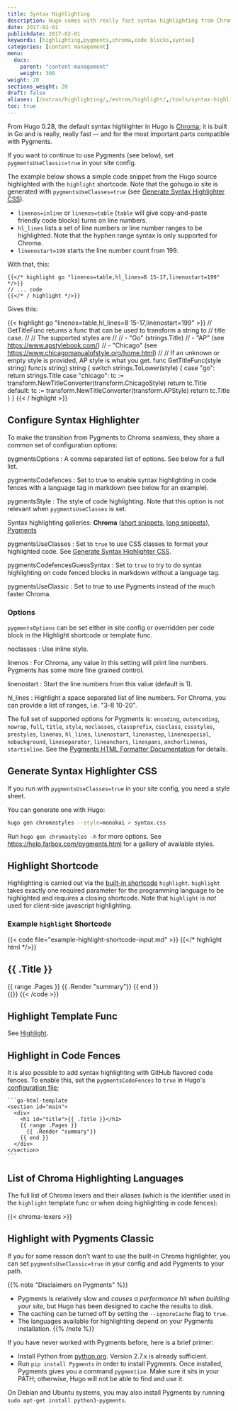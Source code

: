 ```yaml
---
title: Syntax Highlighting
description: Hugo comes with really fast syntax highlighting from Chroma.
date: 2017-02-01
publishdate: 2017-02-01
keywords: [highlighting,pygments,chroma,code blocks,syntax]
categories: [content management]
menu:
  docs:
    parent: "content-management"
    weight: 300
weight: 20
sections_weight: 20
draft: false
aliases: [/extras/highlighting/,/extras/highlight/,/tools/syntax-highlighting/]
toc: true
---
```


From Hugo 0.28, the default syntax highlighter in Hugo is [Chroma](https://github.com/alecthomas/chroma); it is built in Go and is really, really fast -- and for the most important parts compatible with Pygments.

If you want to continue to use Pygments (see below), set `pygmentsUseClassic=true` in your site config.

The example below shows a simple code snippet from the Hugo source highlighted with the `highlight` shortcode. Note that the gohugo.io site is generated with `pygmentsUseClasses=true` (see [Generate Syntax Highlighter CSS](#generate-syntax-highlighter-css)).

* `linenos=inline` or `linenos=table` (`table` will give copy-and-paste friendly code blocks) turns on line numbers.
* `hl_lines` lists a set of line numbers or line number ranges to be highlighted. Note that the hyphen range syntax is only supported for Chroma.
* `linenostart=199` starts the line number count from 199.

With that, this:

```
{{</* highlight go "linenos=table,hl_lines=8 15-17,linenostart=199" */>}}
// ... code
{{</* / highlight */>}}
```

Gives this:

{{< highlight go "linenos=table,hl_lines=8 15-17,linenostart=199" >}}
// GetTitleFunc returns a func that can be used to transform a string to
// title case.
//
// The supported styles are
//
// - "Go" (strings.Title)
// - "AP" (see https://www.apstylebook.com/)
// - "Chicago" (see https://www.chicagomanualofstyle.org/home.html)
//
// If an unknown or empty style is provided, AP style is what you get.
func GetTitleFunc(style string) func(s string) string {
  switch strings.ToLower(style) {
  case "go":
    return strings.Title
  case "chicago":
    tc := transform.NewTitleConverter(transform.ChicagoStyle)
    return tc.Title
  default:
    tc := transform.NewTitleConverter(transform.APStyle)
    return tc.Title
  }
}
{{< / highlight >}}


## Configure Syntax Highlighter
To make the transition from Pygments to Chroma seamless, they share a common set of configuration options:

pygmentsOptions
:  A comma separated list of options. See below for a full list.

pygmentsCodefences
: Set to true to enable syntax highlighting in code fences with a language tag in markdown (see below for an example).

pygmentsStyle
: The style of code highlighting. Note that this option is not
  relevant when `pygmentsUseClasses` is set.

  Syntax highlighting galleries:
  **Chroma** ([short snippets](https://xyproto.github.io/splash/docs/all.html),
  [long snippets](https://xyproto.github.io/splash/docs/longer/all.html)),
  [Pygments](https://help.farbox.com/pygments.html)

pygmentsUseClasses
: Set to `true` to use CSS classes to format your highlighted code. See [Generate Syntax Highlighter CSS](#generate-syntax-highlighter-css).

pygmentsCodefencesGuessSyntax
: Set to `true` to try to do syntax highlighting on code fenced blocks in markdown without a language tag.

pygmentsUseClassic
: Set to true to use Pygments instead of the much faster Chroma.

### Options

`pygmentsOptions` can be set either in site config or overridden per code block in the Highlight shortcode or template func.

noclasses
: Use inline style.

linenos
: For Chroma, any value in this setting will print line numbers. Pygments has some more fine grained control.

linenostart
: Start the line numbers from this value (default is 1).


hl_lines
: Highlight a space separated list of line numbers. For Chroma, you can provide a list of ranges, i.e. "3-8 10-20".


The full set of supported options for Pygments is: `encoding`, `outencoding`, `nowrap`, `full`, `title`, `style`, `noclasses`, `classprefix`, `cssclass`, `cssstyles`, `prestyles`, `linenos`, `hl_lines`, `linenostart`, `linenostep`, `linenospecial`, `nobackground`, `lineseparator`, `lineanchors`, `linespans`, `anchorlinenos`, `startinline`. See the [Pygments HTML Formatter Documentation](http://pygments.org/docs/formatters/#HtmlFormatter) for details.


## Generate Syntax Highlighter CSS

If you run with `pygmentsUseClasses=true` in your site config, you need a style sheet.

You can generate one with Hugo:

```bash
hugo gen chromastyles --style=monokai > syntax.css
```

Run `hugo gen chromastyles -h` for more options. See https://help.farbox.com/pygments.html for a gallery of available styles.


## Highlight Shortcode

Highlighting is carried out via the [built-in shortcode](/content-management/shortcodes/) `highlight`. `highlight` takes exactly one required parameter for the programming language to be highlighted and requires a closing shortcode. Note that `highlight` is *not* used for client-side javascript highlighting.

### Example `highlight` Shortcode

{{< code file="example-highlight-shortcode-input.md" >}}
{{</* highlight html */>}}
<section id="main">
  <div>
    <h1 id="title">{{ .Title }}</h1>
    {{ range .Pages }}
      {{ .Render "summary"}}
    {{ end }}
  </div>
</section>
{{</* /highlight */>}}
{{< /code >}}



## Highlight Template Func

See [Highlight](/functions/highlight/).

## Highlight in Code Fences

It is also possible to add syntax highlighting with GitHub flavored code fences. To enable this, set the `pygmentsCodeFences` to `true` in Hugo's [configuration file](/getting-started/configuration/);

````
```go-html-template
<section id="main">
  <div>
    <h1 id="title">{{ .Title }}</h1>
    {{ range .Pages }}
      {{ .Render "summary"}}
    {{ end }}
  </div>
</section>
```
````

## List of Chroma Highlighting Languages

The full list of Chroma lexers and their aliases (which is the identifier used in the `highlight` template func or when doing highlighting in code fences):

{{< chroma-lexers >}}

## Highlight with Pygments Classic

If you for some reason don't want to use the built-in Chroma highlighter, you can set `pygmentsUseClassic=true` in your config and add Pygments to your path.

{{% note "Disclaimers on Pygments" %}}
* Pygments is relatively slow and _causes a performance hit when building your site_, but Hugo has been designed to cache the results to disk.
* The caching can be turned off by setting the `--ignoreCache` flag to `true`.
* The languages available for highlighting depend on your Pygments installation.
{{% /note %}}

If you have never worked with Pygments before, here is a brief primer:

+ Install Python from [python.org](https://www.python.org/downloads/). Version 2.7.x is already sufficient.
+ Run `pip install Pygments` in order to install Pygments. Once installed, Pygments gives you a command `pygmentize`. Make sure it sits in your PATH; otherwise, Hugo will not be able to find and use it.

On Debian and Ubuntu systems, you may also install Pygments by running `sudo apt-get install python3-pygments`.



[Prism]: https://prismjs.com
[prismdownload]: https://prismjs.com/download.html
[Highlight.js]: https://highlightjs.org/
[Rainbow]: https://craig.is/making/rainbows
[Syntax Highlighter]: https://alexgorbatchev.com/SyntaxHighlighter/
[Google Prettify]: https://github.com/google/code-prettify
[Yandex]: https://yandex.ru/
